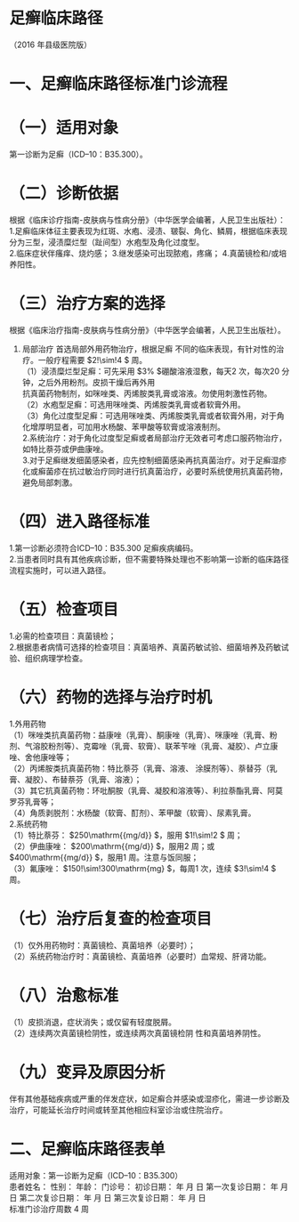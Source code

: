 # 足癣临床路径  
（2016 年县级医院版）  
# 一、足癣临床路径标准门诊流程  
# （一）适用对象  
第一诊断为足癣（ICD–10：B35.300）。  
# （二）诊断依据  
根据《临床诊疗指南-皮肤病与性病分册》（中华医学会编著，人民卫生出版社）：  
1.足癣临床体征主要表现为红斑、水疱、浸渍、皲裂、角化、鳞屑，根据临床表现分为三型，浸渍糜烂型（趾间型）水疱型及角化过度型。  
2.临床症状伴瘙痒、烧灼感； 3.继发感染可出现脓疱，疼痛； 4.真菌镜检和/或培养阳性。  
# （三）治疗方案的选择  
根据《临床治疗指南-皮肤病与性病分册》（中华医学会编著，人民卫生出版社）。  
1. 局部治疗  首选局部外用药物治疗，根据足癣 不同的临床表现，有针对性的治疗。一般疗程需要 $2\!\sim\!4 $ 周。  
（1）浸渍糜烂型足癣：可先采用 $3\% $硼酸溶液湿敷，每天2 次，每次20 分钟，之后外用粉剂。皮损干燥后再外用  
抗真菌药物制剂，如咪唑类、丙烯胺类乳膏或溶液。勿使用刺激性药物。  
（2）水疱型足癣：可选用咪唑类、丙烯胺类乳膏或者软膏外用。  
（3）角化过度型足癣：可选用咪唑类、丙烯胺类乳膏或者软膏外用，对于角化增厚明显者，可加用水杨酸、苯甲酸等软膏或溶液制剂。  
2.系统治疗：对于角化过度型足癣或者局部治疗无效者可考虑口服药物治疗，如特比萘芬或伊曲康唑。  
3.对于足癣继发细菌感染者，应先控制细菌感染再抗真菌治疗。对于足癣湿疹化或癣菌疹在抗过敏治疗同时进行抗真菌治疗，必要时系统使用抗真菌药物，避免局部刺激。  
# （四）进入路径标准  
1.第一诊断必须符合ICD–10：B35.300 足癣疾病编码。  
2.当患者同时具有其他疾病诊断，但不需要特殊处理也不影响第一诊断的临床路径流程实施时，可以进入路径。  
# （五）检查项目  
1.必需的检查项目：真菌镜检；  
2.根据患者病情可选择的检查项目：真菌培养、真菌药敏试验、细菌培养及药敏试验、组织病理学检查。  
# （六）药物的选择与治疗时机  
1.外用药物  
（1）咪唑类抗真菌药物：益康唑（乳膏）、酮康唑（乳膏）、咪康唑（乳膏、粉剂、气溶胶粉剂等）、克霉唑（乳膏、软膏）、联苯苄唑（乳膏、凝胶）、卢立康唑、舍他康唑等；  
（2）丙烯胺类抗真菌药物：特比萘芬（乳膏、溶液、 涂膜剂等）、萘替芬（乳膏、凝胶）、布替萘芬（乳膏、溶液）；  
（3）其它抗真菌药物：环吡酮胺（乳膏、凝胶和溶液等）、利拉萘酯乳膏、阿莫罗芬乳膏等；  
（4）角质剥脱剂：水杨酸（软膏、酊剂）、苯甲酸（软膏）、尿素乳膏。  
2.系统药物  
（1）特比萘芬： $250\mathrm{{mg/d}} $，服用 $1\!\sim\!2 $ 周；  
（2）伊曲康唑： $200\mathrm{{mg/d}} $，服用2 周；或 $400\mathrm{{mg/d}} $，服用1 周。注意与饭同服；  
（3）氟康唑： $150\!\sim\!300\mathrm{mg} $，每周1 次，连续 $3\!\sim\!4 $ 周。  
# （七）治疗后复查的检查项目  
（1）仅外用药物时：真菌镜检、真菌培养（必要时）；  
（2）系统药物治疗时：真菌镜检、真菌培养（必要时）血常规、肝肾功能。  
# （八）治愈标准  
（1）皮损消退，症状消失；或仅留有轻度脱屑。  
（2）连续两次真菌镜检阴性，或连续两次真菌镜检阴 性和真菌培养阴性。  
# （九）变异及原因分析  
伴有其他基础疾病或严重的伴发症状，如足癣合并感染或湿疹化，需进一步诊断及治疗，可能延长治疗时间或转至其他相应科室诊治或住院治疗。  
# 二、足癣临床路径表单  
适用对象：第一诊断为足癣（ICD–10：B35.300）  
患者姓名：           性别：    年龄：          门诊号：        初诊日期：    年   月   日 第一次复诊日期：     年    月   日 第二次复诊日期：     年    月   日   第三次复诊日期：     年    月   日  
标准门诊治疗周数   4 周  
